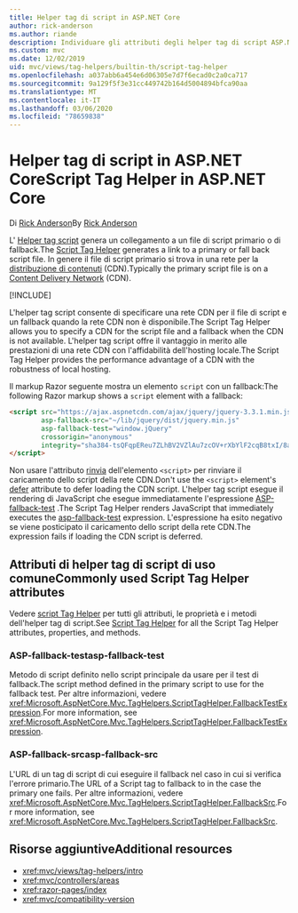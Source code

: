```yaml
---
title: Helper tag di script in ASP.NET Core
author: rick-anderson
ms.author: riande
description: Individuare gli attributi degli helper tag di script ASP.NET Core e il ruolo di ciascun attributo per estendere il comportamento del tag di script HTML.
ms.custom: mvc
ms.date: 12/02/2019
uid: mvc/views/tag-helpers/builtin-th/script-tag-helper
ms.openlocfilehash: a037abb6a454e6d06305e7d7f6ecad0c2a0ca717
ms.sourcegitcommit: 9a129f5f3e31cc449742b164d5004894bfca90aa
ms.translationtype: MT
ms.contentlocale: it-IT
ms.lasthandoff: 03/06/2020
ms.locfileid: "78659838"
---
```

# <a name="script-tag-helper-in-aspnet-core"></a><span data-ttu-id="883b1-103">Helper tag di script in ASP.NET Core</span><span class="sxs-lookup"><span data-stu-id="883b1-103">Script Tag Helper in ASP.NET Core</span></span>

<span data-ttu-id="883b1-104">Di [Rick Anderson](https://twitter.com/RickAndMSFT)</span><span class="sxs-lookup"><span data-stu-id="883b1-104">By [Rick Anderson](https://twitter.com/RickAndMSFT)</span></span>

<span data-ttu-id="883b1-105">L' [Helper tag script](xref:Microsoft.AspNetCore.Mvc.TagHelpers.ScriptTagHelper) genera un collegamento a un file di script primario o di fallback.</span><span class="sxs-lookup"><span data-stu-id="883b1-105">The [Script Tag Helper](xref:Microsoft.AspNetCore.Mvc.TagHelpers.ScriptTagHelper) generates a link to a primary or fall back script file.</span></span> <span data-ttu-id="883b1-106">In genere il file di script primario si trova in una rete per la [distribuzione di contenuti](/office365/enterprise/content-delivery-networks#what-exactly-is-a-cdn) (CDN).</span><span class="sxs-lookup"><span data-stu-id="883b1-106">Typically the primary script file is on a [Content Delivery Network](/office365/enterprise/content-delivery-networks#what-exactly-is-a-cdn) (CDN).</span></span>

[!INCLUDE[](~/includes/cdn.md)]

<span data-ttu-id="883b1-107">L'helper tag script consente di specificare una rete CDN per il file di script e un fallback quando la rete CDN non è disponibile.</span><span class="sxs-lookup"><span data-stu-id="883b1-107">The Script Tag Helper allows you to specify a CDN for the script file and a fallback when the CDN is not available.</span></span> <span data-ttu-id="883b1-108">L'helper tag script offre il vantaggio in merito alle prestazioni di una rete CDN con l'affidabilità dell'hosting locale.</span><span class="sxs-lookup"><span data-stu-id="883b1-108">The Script Tag Helper provides the performance advantage of a CDN with the robustness of local hosting.</span></span>

<span data-ttu-id="883b1-109">Il markup Razor seguente mostra un elemento `script` con un fallback:</span><span class="sxs-lookup"><span data-stu-id="883b1-109">The following Razor markup shows a `script` element with a fallback:</span></span>

```html
<script src="https://ajax.aspnetcdn.com/ajax/jquery/jquery-3.3.1.min.js"
        asp-fallback-src="~/lib/jquery/dist/jquery.min.js"
        asp-fallback-test="window.jQuery"
        crossorigin="anonymous"
        integrity="sha384-tsQFqpEReu7ZLhBV2VZlAu7zcOV+rXbYlF2cqB8txI/8aZajjp4Bqd+V6D5IgvKT">
</script>
```

<span data-ttu-id="883b1-110">Non usare l'attributo [rinvia](https://developer.mozilla.org/docs/Web/HTML/Element/script) dell'elemento `<script>` per rinviare il caricamento dello script della rete CDN.</span><span class="sxs-lookup"><span data-stu-id="883b1-110">Don't use the `<script>` element's [defer](https://developer.mozilla.org/docs/Web/HTML/Element/script) attribute to defer loading the CDN script.</span></span> <span data-ttu-id="883b1-111">L'helper tag script esegue il rendering di JavaScript che esegue immediatamente l'espressione [ASP-fallback-test](#asp-fallback-test) .</span><span class="sxs-lookup"><span data-stu-id="883b1-111">The Script Tag Helper renders JavaScript that immediately executes the [asp-fallback-test](#asp-fallback-test) expression.</span></span> <span data-ttu-id="883b1-112">L'espressione ha esito negativo se viene posticipato il caricamento dello script della rete CDN.</span><span class="sxs-lookup"><span data-stu-id="883b1-112">The expression fails if loading the CDN script is deferred.</span></span>

## <a name="commonly-used-script-tag-helper-attributes"></a><span data-ttu-id="883b1-113">Attributi di helper tag di script di uso comune</span><span class="sxs-lookup"><span data-stu-id="883b1-113">Commonly used Script Tag Helper attributes</span></span>

<span data-ttu-id="883b1-114">Vedere [script Tag Helper](xref:Microsoft.AspNetCore.Mvc.TagHelpers.ScriptTagHelper) per tutti gli attributi, le proprietà e i metodi dell'helper tag di script.</span><span class="sxs-lookup"><span data-stu-id="883b1-114">See [Script Tag Helper](xref:Microsoft.AspNetCore.Mvc.TagHelpers.ScriptTagHelper) for all the Script Tag Helper attributes, properties, and methods.</span></span>

### <a name="asp-fallback-test"></a><span data-ttu-id="883b1-115">ASP-fallback-test</span><span class="sxs-lookup"><span data-stu-id="883b1-115">asp-fallback-test</span></span>

<span data-ttu-id="883b1-116">Metodo di script definito nello script principale da usare per il test di fallback.</span><span class="sxs-lookup"><span data-stu-id="883b1-116">The script method defined in the primary script to use for the fallback test.</span></span> <span data-ttu-id="883b1-117">Per altre informazioni, vedere <xref:Microsoft.AspNetCore.Mvc.TagHelpers.ScriptTagHelper.FallbackTestExpression>.</span><span class="sxs-lookup"><span data-stu-id="883b1-117">For more information, see <xref:Microsoft.AspNetCore.Mvc.TagHelpers.ScriptTagHelper.FallbackTestExpression>.</span></span>

### <a name="asp-fallback-src"></a><span data-ttu-id="883b1-118">ASP-fallback-src</span><span class="sxs-lookup"><span data-stu-id="883b1-118">asp-fallback-src</span></span>

<span data-ttu-id="883b1-119">L'URL di un tag di script di cui eseguire il fallback nel caso in cui si verifica l'errore primario.</span><span class="sxs-lookup"><span data-stu-id="883b1-119">The URL of a Script tag to fallback to in the case the primary one fails.</span></span> <span data-ttu-id="883b1-120">Per altre informazioni, vedere <xref:Microsoft.AspNetCore.Mvc.TagHelpers.ScriptTagHelper.FallbackSrc>.</span><span class="sxs-lookup"><span data-stu-id="883b1-120">For more information, see <xref:Microsoft.AspNetCore.Mvc.TagHelpers.ScriptTagHelper.FallbackSrc>.</span></span>

## <a name="additional-resources"></a><span data-ttu-id="883b1-121">Risorse aggiuntive</span><span class="sxs-lookup"><span data-stu-id="883b1-121">Additional resources</span></span>

* <xref:mvc/views/tag-helpers/intro>
* <xref:mvc/controllers/areas>
* <xref:razor-pages/index>
* <xref:mvc/compatibility-version>
